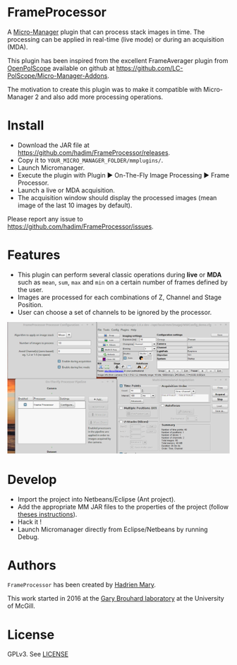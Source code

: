 # FrameProcessor

A [Micro-Manager](https://micro-manager.org/) plugin that can process stack images in time. The processing can be applied in real-time (live mode) or during an acquisition (MDA).

This plugin has been inspired from the excellent FrameAverager plugin from [OpenPolScope](http://www.openpolscope.org/pages/MMPlugin_Frame_Averager.htm) available on github at https://github.com/LC-PolScope/Micro-Manager-Addons.

The motivation to create this plugin was to make it compatible with Micro-Manager 2 and also add more processing operations.

# Install

- Download the JAR file at https://github.com/hadim/FrameProcessor/releases.
- Copy it to `YOUR_MICRO_MANAGER_FOLDER/mmplugins/`.
- Launch Micromanager.
- Execute the plugin with Plugin ▶ On-The-Fly Image Processing ▶ Frame Processor.
- Launch a live or MDA acquisition.
- The acquisition window should display the processed images (mean image of the last 10 images by default).

Please report any issue to https://github.com/hadim/FrameProcessor/issues.

# Features

- This plugin can perform several classic operations during **live** or **MDA** such as `mean`, `sum`, `max` and `min` on a certain number of frames defined by the user.
- Images are processed for each combinations of Z, Channel and Stage Position.
- User can choose a set of channels to be ignored by the processor.

![Screenshot of the Frame Processor plugin](/screenshot.png)

# Develop

- Import the project into Netbeans/Eclipse (Ant project).
- Add the appropriate MM JAR files to the properties of the project (follow [theses instructions](https://micro-manager.org/wiki/Writing_plugins_for_Micro-Manager)).
- Hack it !
- Launch Micromanager directly from Eclipse/Netbeans by running Debug.

# Authors

`FrameProcessor` has been created by [Hadrien Mary](mailto:hadrien.mary@gmail.com).

This work started in 2016 at the [Gary Brouhard laboratory](http://brouhardlab.mcgill.ca/) at the University of McGill.

# License

GPLv3. See [LICENSE](LICENSE)
